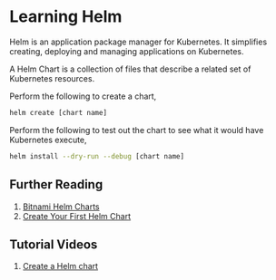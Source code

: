 # Learning Helm

Helm is an application package manager for Kubernetes. It simplifies creating, deploying and managing applications on Kubernetes.

A Helm Chart is a collection of files that describe a related set of Kubernetes resources.

Perform the following to create a chart,

```bash
helm create [chart name]
```

Perform the following to test out the chart to see what it would have Kubernetes execute,

```bash
helm install --dry-run --debug [chart name]
```


## Further Reading

1. [Bitnami Helm Charts](https://github.com/bitnami/charts/tree/master/bitnami)
2. [Create Your First Helm Chart](https://docs.bitnami.com/tutorials/create-your-first-helm-chart/)

## Tutorial Videos

1. [Create a Helm chart](https://youtu.be/TJ9hPLn0oAs)